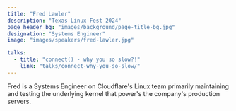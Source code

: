 ```yaml
---
title: "Fred Lawler"
description: "Texas Linux Fest 2024"
page_header_bg: "images/background/page-title-bg.jpg"
designation: "Systems Engineer"
image: "images/speakers/fred-lawler.jpg"

talks:
  - title: "connect() - why you so slow?!"
    link: "talks/connect-why-you-so-slow/"
---
```


Fred is a Systems Engineer on Cloudflare's Linux team primarily maintaining and
testing the underlying kernel that power's the company's production servers.
